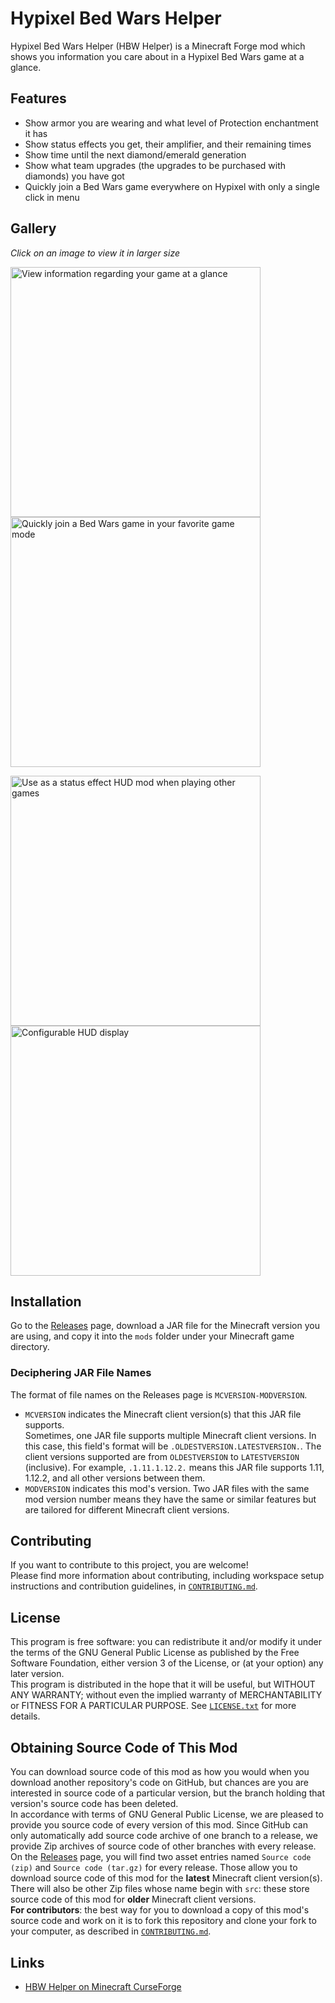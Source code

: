 # Hypixel Bed Wars Helper

Hypixel Bed Wars Helper (HBW Helper) is a Minecraft Forge mod which shows you
information you care about in a Hypixel Bed Wars game at a glance.  

## Features
- Show armor you are wearing and what level of Protection enchantment it has
- Show status effects you get, their amplifier, and their remaining times
- Show time until the next diamond/emerald generation
- Show what team upgrades (the upgrades to be purchased with diamonds) you
have got
- Quickly join a Bed Wars game everywhere on Hypixel with only a single click 
in menu

## Gallery
_Click on an image to view it in larger size_

<p float="left">
<img src="https://user-images.githubusercontent.com/14175175/45604473-5e392000-ba67-11e8-9cdd-3ab2dae60a87.PNG" width="400" alt="View information regarding your game at a glance">
<img src="https://user-images.githubusercontent.com/14175175/45604474-5ed1b680-ba67-11e8-968d-16983b16d095.PNG" width="400" alt="Quickly join a Bed Wars game in your favorite game mode">
</p>
<p float="left">
<img src="https://user-images.githubusercontent.com/14175175/45604475-5ed1b680-ba67-11e8-8760-796d378988a9.PNG" width="400" alt="Use as a status effect HUD mod when playing other games">
<img src="https://user-images.githubusercontent.com/14175175/45604476-5f6a4d00-ba67-11e8-99d0-f7c5f18acd9c.PNG" width="400" alt="Configurable HUD display">
</p>

## Installation
Go to the [Releases](https://github.com/Leo3418/HBWHelper/releases) page,
download a JAR file for the Minecraft version you are using, and copy it into
the `mods` folder under your Minecraft game directory.

### Deciphering JAR File Names
The format of file names on the Releases page is `MCVERSION-MODVERSION`.
- `MCVERSION` indicates the Minecraft client version(s) that this JAR file
supports.  
Sometimes, one JAR file supports multiple Minecraft client versions. In this
case, this field's format will be `.OLDESTVERSION.LATESTVERSION.`. The client
versions supported are from `OLDESTVERSION` to `LATESTVERSION` (inclusive). For
example, `.1.11.1.12.2.` means this JAR file supports 1.11, 1.12.2, and all
other versions between them.
- `MODVERSION` indicates this mod's version. Two JAR files with the same mod
version number means they have the same or similar features but are tailored
for different Minecraft client versions.

## Contributing
If you want to contribute to this project, you are welcome!  
Please find more information about contributing, including workspace setup
instructions and contribution guidelines, in [`CONTRIBUTING.md`](CONTRIBUTING.md).

## License
This program is free software: you can redistribute it and/or modify it under
the terms of the GNU General Public License as published by the Free Software
Foundation, either version 3 of the License, or (at your option) any later
version.  
This program is distributed in the hope that it will be useful, but WITHOUT ANY
WARRANTY; without even the implied warranty of MERCHANTABILITY or FITNESS FOR A
PARTICULAR PURPOSE. See [`LICENSE.txt`](LICENSE.txt) for more details.

## Obtaining Source Code of This Mod
You can download source code of this mod as how you would when you download
another repository's code on GitHub, but chances are you are interested in
source code of a particular version, but the branch holding that version's
source code has been deleted.  
In accordance with terms of GNU General Public License, we are pleased to
provide you source code of every version of this mod. Since GitHub can only
automatically add source code archive of one branch to a release, we provide
Zip archives of source code of other branches with every release.  
On the [Releases](https://github.com/Leo3418/HBWHelper/releases) page, you
will find two asset entries named `Source code (zip)` and
`Source code (tar.gz)` for every release. Those allow you to download source
code of this mod for the **latest** Minecraft client version(s). There will
also be other Zip files whose name begin with `src`: these store source code of
this mod for **older** Minecraft client versions.  
**For contributors**: the best way for you to download a copy of this mod's
source code and work on it is to fork this repository and clone your fork to
your computer, as described in [`CONTRIBUTING.md`](CONTRIBUTING.md).

## Links
- [HBW Helper on Minecraft CurseForge](https://minecraft.curseforge.com/projects/hbwhelper)
